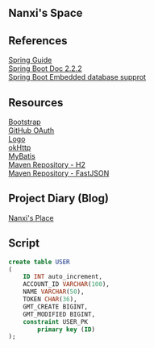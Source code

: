 ## Nanxi's Space

## References
[Spring Guide](https://spring.io/guides/gs/serving-web-content/)  
[Spring Boot Doc 2.2.2](https://docs.spring.io/spring-boot/docs/2.2.2.RELEASE/reference/htmlsingle/)   
[Spring Boot Embedded database supprot](https://docs.spring.io/spring-boot/docs/2.2.2.RELEASE/reference/htmlsingle/#boot-features-embedded-database-support)

## Resources  
[Bootstrap](https://v3.bootcss.com/components/#navbar-default)  
[GitHub OAuth](https://developer.github.com/apps/building-oauth-apps/creating-an-oauth-app/)  
[Logo](https://www.designevo.com/cn/)  
[okHttp](https://square.github.io/okhttp/)    
[MyBatis](http://mybatis.org/spring-boot-starter/mybatis-spring-boot-autoconfigure/)   
[Maven Repository - H2](https://mvnrepository.com/artifact/com.h2database/h2)  
[Maven Repository - FastJSON](https://mvnrepository.com/artifact/com.alibaba/fastjson)  

## Project Diary (Blog) 
[Nanxi's Place](https://nanxinanxi.github.io/)

## Script  
```sql
create table USER
(
	ID INT auto_increment,
	ACCOUNT_ID VARCHAR(100),
	NAME VARCHAR(50),
	TOKEN CHAR(36),
	GMT_CREATE BIGINT,
	GMT_MODIFIED BIGINT,
	constraint USER_PK
		primary key (ID)
);
```